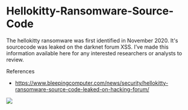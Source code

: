 # Hellokitty-Ransomware-Source-Code
The hellokitty ransomware was first identified in November 2020. It's sourcecode was leaked on the darknet forum XSS. I’ve made this information available here for any interested researchers or analysts to review.

References
- https://www.bleepingcomputer.com/news/security/hellokitty-ransomware-source-code-leaked-on-hacking-forum/

![](https://media.licdn.com/dms/image/D4D12AQFH6YzfN84TRQ/article-cover_image-shrink_720_1280/0/1698946403132?e=1706140800&v=beta&t=GPnG-tJYeYNTtLIZHJs-q4uJEcQrwnC_Z_EspTJYoRs)
